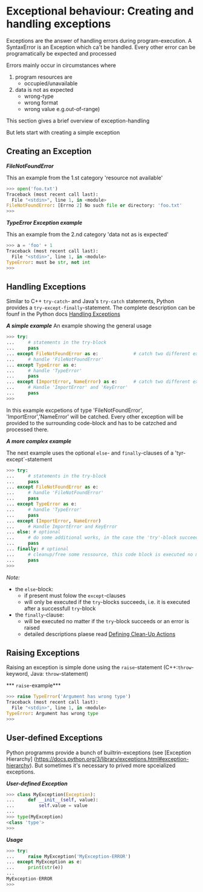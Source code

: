 # Exceptional behaviour: Creating and handling exceptions

Exceptions are the answer of handling errors during program-execution. A SyntaxError is an Exception which ca't be handled.
Every other error can be programatically be expected and processed

Errors mainly occur in circumstances where

1. program resources are
   - occupied/unavailable
2. data is not as expected
   - wrong-type
   - wrong format
   - wrong value e.g.out-of-range)

This section gives a brief overview of exception-handling

But lets start with creating a simple exception

## Creating an Exception

***FileNotFoundError***

This an example from the 1.st category 'resource not available'

``` python
>>> open('foo.txt')
Traceback (most recent call last):
  File "<stdin>", line 1, in <module>
FileNotFoundError: [Errno 2] No such file or directory: 'foo.txt'
>>>

```

***TypeError Exception example***

This an example from the 2.nd category 'data not as is expected'

```python
>>> a = 'foo' + 1
Traceback (most recent call last):
  File "<stdin>", line 1, in <module>
TypeError: must be str, not int
>>> 
```


## Handling Exceptions

Similar to C++ `try-catch`- and Java's `try-catch` statements, Python provides a `try-except-finally`-statement.
The complete description can be founf in the Python docs [Handling Exceptions](https://docs.python.org/3/tutorial/errors.html#handling-exceptions)

***A simple example***
An example showing the general usage

``` python
>>> try:
...     # statements in the try-block
...     pass
... except FileNotFoundError as e:             # catch two different exceptions in one 'except'-block
...     # handle 'FileNotFoundError'
... except TypeError as e:
...     # handle 'TypeError'
...     pass
... except (ImportError, NameError) as e:      # catch two different exceptions in one 'except'-block
...     # Handle 'ImportError' and 'KeyError'
...     pass
>>>
```
In this example excpetions of type 'FileNotFoundError', 'ImportError','NameError' will be catched. Every other
exception will be provided to the surrounding code-block and has to be catzched and processed there.

***A more complex example***

The next example uses the optional `else`- and `finally`-clauses of a 'tyr-except`-statement

``` python
>>> try:
...     # statements in the try-block
...     pass
... except FileNotFoundError as e:
...     # handle 'FileNotFoundError'
...     pass
... except TypeError as e:
...     # handle 'TypeError'
...     pass
... except (ImportError, NameError)
...     # Handle ImportError and KeyError
... else: # optional
...     # do some additional works, in the case the 'try'-block succeeds
...     pass
... finally: # optional
...     # cleanup/free some ressource, this code block is executed no matter if te try succeeds or an error occurs
...     pass
>>>
```

*Note:*
- the `else`-block:
  - if present must folow the `except`-clauses
  - will only be executed if the `try`-blocks succeeds, i.e. it is executed after a successfull `try`-block
- the `finally`-clause:
  - will be executed no matter if the `try`-block succeeds or an error is raised
   - detailed descriptions plaese read [Defining Clean-Up Actions](https://docs.python.org/3/tutorial/errors.html#defining-clean-up-actions)


## Raising Exceptions

Raising an exception is simple done using the `raise`-statement (C++:`throw`-keyword, Java: `throw`-statement)

*** `raise`-example***

``` python
>>> raise TypeError('Argument has wrong type')
Traceback (most recent call last):
  File "<stdin>", line 1, in <module>
TypeError: Argument has wrong type
>>> 
```

## User-defined Exceptions

Python programms provide a bunch of builtrin-exceptions (see [Exception Hierarchy]
(https://docs.python.org/3/library/exceptions.html#exception-hierarchy).
But sometimes it's necessary to prived more spceialized exceptions. 

***User-defined Exception***

```python
>>> class MyException(Exception):
...     def __init__(self, value):
...         self.value = value
... 
>>> type(MyException)
<class 'type'>
>>> 
```

***Usage***

```python
>>> try:
...     raise MyException('MyException-ERROR')
... except MyException as e:
...     print(str(e))
... 
MyException-ERROR
>>>
```





